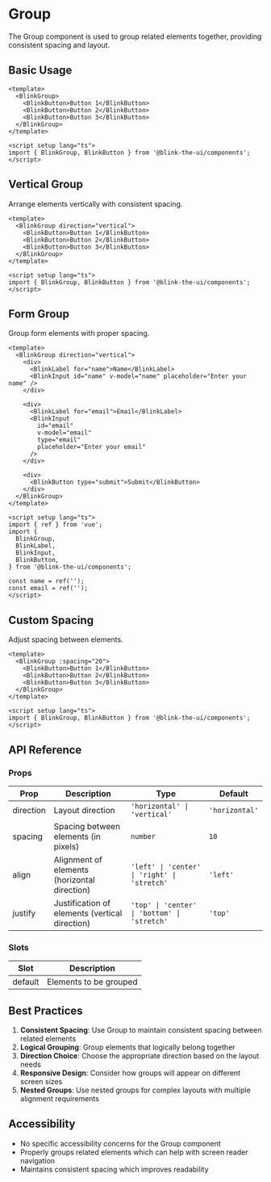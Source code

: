 # Group

The Group component is used to group related elements together, providing consistent spacing and layout.

## Basic Usage

```vue
<template>
  <BlinkGroup>
    <BlinkButton>Button 1</BlinkButton>
    <BlinkButton>Button 2</BlinkButton>
    <BlinkButton>Button 3</BlinkButton>
  </BlinkGroup>
</template>

<script setup lang="ts">
import { BlinkGroup, BlinkButton } from '@blink-the-ui/components';
</script>
```

## Vertical Group

Arrange elements vertically with consistent spacing.

```vue
<template>
  <BlinkGroup direction="vertical">
    <BlinkButton>Button 1</BlinkButton>
    <BlinkButton>Button 2</BlinkButton>
    <BlinkButton>Button 3</BlinkButton>
  </BlinkGroup>
</template>

<script setup lang="ts">
import { BlinkGroup, BlinkButton } from '@blink-the-ui/components';
</script>
```

## Form Group

Group form elements with proper spacing.

```vue
<template>
  <BlinkGroup direction="vertical">
    <div>
      <BlinkLabel for="name">Name</BlinkLabel>
      <BlinkInput id="name" v-model="name" placeholder="Enter your name" />
    </div>

    <div>
      <BlinkLabel for="email">Email</BlinkLabel>
      <BlinkInput
        id="email"
        v-model="email"
        type="email"
        placeholder="Enter your email"
      />
    </div>

    <div>
      <BlinkButton type="submit">Submit</BlinkButton>
    </div>
  </BlinkGroup>
</template>

<script setup lang="ts">
import { ref } from 'vue';
import {
  BlinkGroup,
  BlinkLabel,
  BlinkInput,
  BlinkButton,
} from '@blink-the-ui/components';

const name = ref('');
const email = ref('');
</script>
```

## Custom Spacing

Adjust spacing between elements.

```vue
<template>
  <BlinkGroup :spacing="20">
    <BlinkButton>Button 1</BlinkButton>
    <BlinkButton>Button 2</BlinkButton>
    <BlinkButton>Button 3</BlinkButton>
  </BlinkGroup>
</template>

<script setup lang="ts">
import { BlinkGroup, BlinkButton } from '@blink-the-ui/components';
</script>
```

## API Reference

### Props

| Prop      | Description                                    | Type                                         | Default        |
| --------- | ---------------------------------------------- | -------------------------------------------- | -------------- |
| direction | Layout direction                               | `'horizontal' \| 'vertical'`                 | `'horizontal'` |
| spacing   | Spacing between elements (in pixels)           | `number`                                     | `10`           |
| align     | Alignment of elements (horizontal direction)   | `'left' \| 'center' \| 'right' \| 'stretch'` | `'left'`       |
| justify   | Justification of elements (vertical direction) | `'top' \| 'center' \| 'bottom' \| 'stretch'` | `'top'`        |

### Slots

| Slot    | Description            |
| ------- | ---------------------- |
| default | Elements to be grouped |

## Best Practices

1. **Consistent Spacing**: Use Group to maintain consistent spacing between related elements
2. **Logical Grouping**: Group elements that logically belong together
3. **Direction Choice**: Choose the appropriate direction based on the layout needs
4. **Responsive Design**: Consider how groups will appear on different screen sizes
5. **Nested Groups**: Use nested groups for complex layouts with multiple alignment requirements

## Accessibility

- No specific accessibility concerns for the Group component
- Properly groups related elements which can help with screen reader navigation
- Maintains consistent spacing which improves readability
